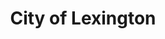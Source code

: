 ---
title: City of Lexington
state: Kentucky
description: The data is supplied by the City of Lexington.
logo: https://upload.wikimedia.org/wikipedia/commons/thumb/f/f5/LFUCG_Seal.jpg/300px-LFUCG_Seal.jpg
---